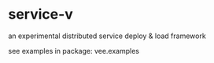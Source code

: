 # service-v
an experimental distributed service deploy & load framework


see examples in package: vee.examples
